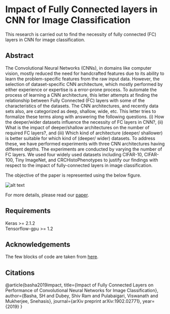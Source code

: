 # Impact of Fully Connected layers in CNN for Image Classification
This research is carried out to find the necessity of fully connected (FC) layers in CNN for image classification.

## Abstract
The Convolutional Neural Networks (CNNs), in domains like computer vision, mostly reduced the need for handcrafted features due to its ability to learn the problem-specific features from the raw input data. However,  the selection of dataset-specific CNN architecture, which mostly performed by either experience or expertise is a error-prone process. To automate the process of learning a CNN architecture, this letter attempts at finding the relationship between Fully Connected (FC) layers with some of the characteristics of the datasets. The CNN architectures, and recently data sets also, are categorized as deep, shallow, wide, etc. This letter tries to formalize these terms along with answering the following questions. (i) How the deeper/wider datasets influence the necessity of FC layers in CNN?, (ii) What is the impact of deeper/shallow architectures on the number of required FC layers?, and (iii) Which kind of architecture (deeper/ shallower) is better suitable for which kind of (deeper/ wider) datasets. To address these, we have performed experiments with three CNN architectures having different depths. The experiments are conducted by varying the number of FC layers. We used four widely used datasets including CIFAR-10, CIFAR-100, Tiny ImageNet, and CRCHistoPhenotypes to justify our findings with respect to the impact of fully-connected layers in image classification.


The objective of the paper is represented using the below figure.

![alt text](https://github.com/shabbeersh/Impact-of-FC-layers/blob/master/Impact_FC_layers_CNN.png)


For more details, please read our [paper](https://arxiv.org/abs/1902.02771).

## Requirements
Keras >= 2.1.2 <br/>
Tensorflow-gpu >= 1.2

## Acknowledgements
The few blocks of code are taken from [here](https://github.com/geifmany/cifar-vgg).

## Citations
@article{basha2019impact,
  title={Impact of Fully Connected Layers on Performance of Convolutional Neural Networks for Image Classification},
  author={Basha, SH and Dubey, Shiv Ram and Pulabaigari, Viswanath and Mukherjee, Snehasis},
  journal={arXiv preprint arXiv:1902.02771},
  year={2019}
}
